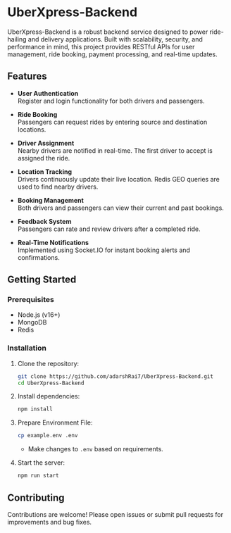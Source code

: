 # UberXpress-Backend

UberXpress-Backend is a robust backend service designed to power ride-hailing and delivery applications. Built with scalability, security, and performance in mind, this project provides RESTful APIs for user management, ride booking, payment processing, and real-time updates.

## Features

- **User Authentication**  
  Register and login functionality for both drivers and passengers.

- **Ride Booking**  
  Passengers can request rides by entering source and destination locations.

- **Driver Assignment**  
  Nearby drivers are notified in real-time. The first driver to accept is assigned the ride.

- **Location Tracking**  
  Drivers continuously update their live location. Redis GEO queries are used to find nearby drivers.

- **Booking Management**  
  Both drivers and passengers can view their current and past bookings.

- **Feedback System**  
  Passengers can rate and review drivers after a completed ride.

- **Real-Time Notifications**  
  Implemented using Socket.IO for instant booking alerts and confirmations.


## Getting Started

### Prerequisites

- Node.js (v16+)
- MongoDB
- Redis

### Installation

1. Clone the repository:
    ```bash
    git clone https://github.com/adarshRai7/UberXpress-Backend.git
    cd UberXpress-Backend
    ```

2. Install dependencies:
    ```bash
    npm install
    ```

3. Prepare Environment File:
    ```bash
    cp example.env .env
    ```
    - Make changes to `.env` based on requirements.

4. Start the server:
    ```bash
    npm run start
    ```

## Contributing

Contributions are welcome! Please open issues or submit pull requests for improvements and bug fixes.

